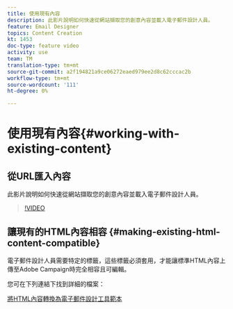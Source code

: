 ```yaml
---
title: 使用現有內容
description: 此影片說明如何快速從網站擷取您的創意內容並載入電子郵件設計人員。
feature: Email Designer
topics: Content Creation
kt: 1453
doc-type: feature video
activity: use
team: TM
translation-type: tm+mt
source-git-commit: a2f194821a9ce06272eaed979ee2d8c62cccac2b
workflow-type: tm+mt
source-wordcount: '111'
ht-degree: 0%

---
```



# 使用現有內容{#working-with-existing-content}

## 從URL匯入內容

此影片說明如何快速從網站擷取您的創意內容並載入電子郵件設計人員。

>[!VIDEO](https://video.tv.adobe.com/v/25926?quality=12)

## 讓現有的HTML內容相容 {#making-existing-html-content-compatible}

電子郵件設計人員需要特定的標籤，這些標籤必須套用，才能讓標準HTML內容上傳至Adobe Campaign時完全相容且可編輯。

您可在下列連結下找到詳細的檔案：

[將HTML內容轉換為電子郵件設計工具範本](https://docs.adobe.com/content/help/en/campaign-standard/using/designing-content/building-email-content/using-existing-content.html#converting-an-html-content)
